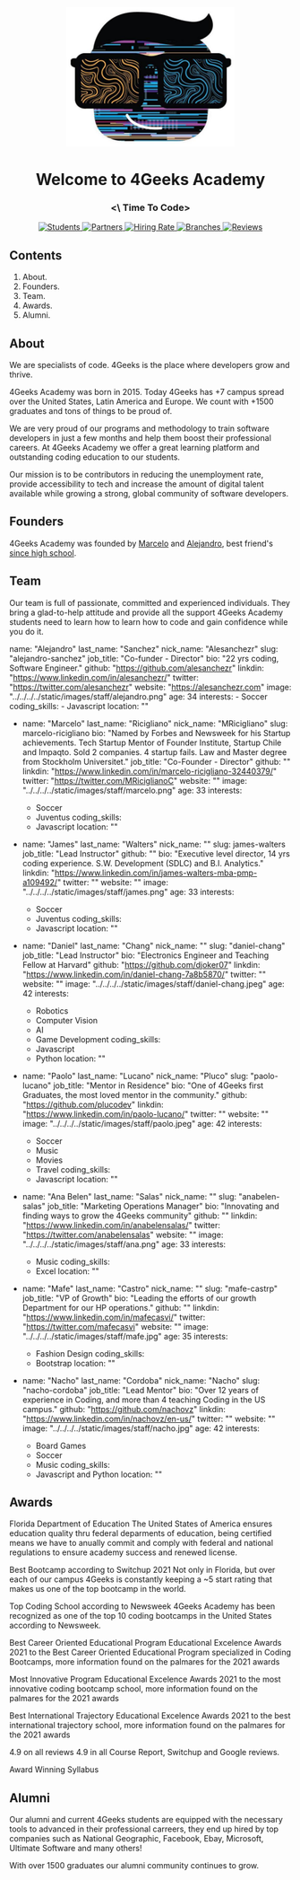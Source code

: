 <p align="center">
	<img
		width="300"
		alt="4Geeks Academy"
		src="https://github.com/4GeeksAcademy/About-4Geeks-Academy/blob/master/site/static/background_art.jpg?raw=true">
</p>


<h1 align="center">Welcome to 4Geeks Academy</h1>

<h3 align="center">&lt;\ Time To Code&gt;</h3>

<p align="center">
  <a href="https://4geeksacademy.co/">
    <img src="https://img.shields.io/badge/👫-+1134_students-1d2935.svg?style=flat" alt="Students">
  </a>
  <a href="https://4geeksacademy.co/">
    <img src="https://img.shields.io/badge/👫-+353_partners-1d2935.svg?style=flat" alt="Partners">
  </a>
  <a href="https://4geeksacademy.co/">
    <img src="https://img.shields.io/badge/💼💰-91%25_hiring_rate-1d2935.svg?style=flat" alt="Hiring Rate">
  </a>
  <a href="https://4geeksacademy.co/">
    <img src="https://img.shields.io/badge/🌎-worldwide-1d2935.svg?style=flat" alt="Branches">
  </a>
  <a href="https://4geeksacademy.co/">
    <img src="https://img.shields.io/badge/⭐️-5_star_reviews-1d2935.svg?style=flat" alt="Reviews">
  </a>

</p>

  
## Contents

1. About.
2. Founders.
3. Team.
4. Awards.
5. Alumni.

## About

We are specialists of code. 4Geeks is the place where developers grow and thrive.

4Geeks Academy was born in 2015. Today 4Geeks has +7 campus spread over the United States, Latin America and Europe. We count with +1500 graduates and tons of things to be proud of.

We are very proud of our programs and methodology to train software developers in just a few months and help them boost their professional careers. At 4Geeks Academy we offer a great learning platform and outstanding coding education to our students.

Our mission is to be contributors in reducing the unemployment rate, provide accessibility to tech and increase the amount of digital talent available while growing a strong, global community of software developers.

## Founders

4Geeks Academy was founded by [Marcelo](https://www.linkedin.com/in/marcelo-ricigliano-32440379/) and [Alejandro](https://twitter.com/alesanchezr), best friend's [since high school](https://www.4geeksacademy.co/4geeks-academy-history/).

## Team
Our team is full of passionate, committed and experienced individuals. They bring a glad-to-help attitude and provide all the support 4Geeks Academy students need to learn how to learn how to code and gain confidence while you do it.

name: "Alejandro"
    last_name: "Sanchez"
    nick_name: "Alesanchezr"
    slug: "alejandro-sanchez"
    job_title: "Co-funder - Director"
    bio: "22 yrs coding, Software Engineer."
    github: "https://github.com/alesanchezr"
    linkdin: "https://www.linkedin.com/in/alesanchezr/"
    twitter: "https://twitter.com/alesanchezr"
    website: "https://alesanchezr.com"
    image: "../../../../static/images/staff/alejandro.png"
    age: 34
    interests:
      - Soccer
    coding_skills:
      - Javascript
    location: ""
    
  - name: "Marcelo"
    last_name: "Ricigliano"
    nick_name: "MRicigliano"
    slug: marcelo-ricigliano
    bio: "Named by Forbes and Newsweek for his Startup achievements. Tech Startup Mentor of Founder Institute, Startup Chile and Impaqto. Sold 2 companies. 4 startup fails. Law and Master degree from Stockholm Universitet."
    job_title: "Co-Founder - Director"
    github: ""
    linkdin: "https://www.linkedin.com/in/marcelo-ricigliano-32440379/"
    twitter: "https://twitter.com/MRiciglianoC"
    website: ""
    image: "../../../../static/images/staff/marcelo.png"
    age: 33
    interests:
      - Soccer
      - Juventus
    coding_skills:
      - Javascript
    location: ""
    
  - name: "James"
    last_name: "Walters"
    nick_name: ""
    slug: james-walters
    job_title: "Lead Instructor"
    github: ""
    bio: "Executive level director, 14 yrs coding experience. S.W. Development (SDLC) and B.I. Analytics."
    linkdin: "https://www.linkedin.com/in/james-walters-mba-pmp-a109492/"
    twitter: ""
    website: ""
    image: "../../../../static/images/staff/james.png"
    age: 33
    interests:
      - Soccer
      - Juventus
    coding_skills:
      - Javascript
    location: ""
    
  - name: "Daniel"
    last_name: "Chang"
    nick_name: ""
    slug: "daniel-chang"
    job_title: "Lead Instructor"
    bio: "Electronics Engineer and Teaching Fellow at Harvard"
    github: "https://github.com/djoker07"
    linkdin: "https://www.linkedin.com/in/daniel-chang-7a8b5870/"
    twitter: ""
    website: ""
    image: "../../../../static/images/staff/daniel-chang.jpeg"
    age: 42
    interests:
      - Robotics
      - Computer Vision
      - AI
      - Game Development
    coding_skills:
      - Javascript
      - Python
    location: ""
  
  - name: "Paolo"
    last_name: "Lucano"
    nick_name: "Pluco"
    slug: "paolo-lucano"
    job_title: "Mentor in Residence"
    bio: "One of 4Geeks first Graduates, the most loved mentor in the community."
    github: "https://github.com/plucodev"
    linkdin: "https://www.linkedin.com/in/paolo-lucano/"
    twitter: ""
    website: ""
    image: "../../../../static/images/staff/paolo.jpeg"
    age: 42
    interests:
      - Soccer
      - Music
      - Movies
      - Travel
    coding_skills:
      - Javascript
    location: ""
  
  - name: "Ana Belen"
    last_name: "Salas"
    nick_name: ""
    slug: "anabelen-salas"
    job_title: "Marketing Operations Manager"
    bio: "Innovating and finding ways to grow the 4Geeks community"
    github: ""
    linkdin: "https://www.linkedin.com/in/anabelensalas/"
    twitter: "https://twitter.com/anabelensalas"
    website: ""
    image: "../../../../static/images/staff/ana.png"
    age: 33
    interests:
      - Music
    coding_skills:
      - Excel
    location: ""
    
  - name: "Mafe"
    last_name: "Castro"
    nick_name: ""
    slug: "mafe-castrp"
    job_title: "VP of Growth"
    bio: "Leading the efforts of our growth Department for our HP operations."
    github: ""
    linkdin: "https://www.linkedin.com/in/mafecasvi/"
    twitter: "https://twitter.com/mafecasvi"
    website: ""
    image: "../../../../static/images/staff/mafe.jpg"
    age: 35
    interests:
      - Fashion Design
    coding_skills:
      - Bootstrap
    location: ""
    
  - name: "Nacho"
    last_name: "Cordoba"
    nick_name: "Nacho"
    slug: "nacho-cordoba"
    job_title: "Lead Mentor"
    bio: "Over 12 years of experience in Coding, and more than 4 teaching Coding in the US campus."
    github: "https://github.com/nachovz"
    linkdin: "https://www.linkedin.com/in/nachovz/en-us/"
    twitter: ""
    website: ""
    image: "../../../../static/images/staff/nacho.jpg"
    age: 42
    interests:
      - Board Games
      - Soccer
      - Music
    coding_skills:
      - Javascript and Python
    location: ""
    
## Awards

Florida Department of Education
The United States of America ensures education quality thru federal deparments of education, being certified means we have to anually commit and comply with federal and national regulations to ensure academy success and renewed license.

Best Bootcamp according to Switchup 2021
Not only in Florida, but over each of our campus 4Geeks is constantly keeping a ~5 start rating that makes us one of the top bootcamp in the world.

Top Coding School according to Newsweek
4Geeks Academy has been recognized as one of the top 10 coding bootcamps in the United States according to Newsweek.

Best Career Oriented Educational Program
Educational Excelence Awards 2021 to the Best Career Oriented Educational Program specialized in Coding Bootcamps, more information found on the palmares for the 2021 awards

Most Innovative Program
Educational Excelence Awards 2021 to the most innovative coding bootcamp school, more information found on the palmares for the 2021 awards

Best International Trajectory
Educational Excelence Awards 2021 to the best international trajectory school, more information found on the palmares for the 2021 awards

4.9 on all reviews
4.9 in all Course Report, Switchup and Google reviews.

Award Winning Syllabus

## Alumni

Our alumni and current 4Geeks students are equipped with the necessary tools to advanced in their professional carreers, they end up hired by top companies such as National Geographic, Facebook, Ebay, Microsoft, Ultimate  Software and many others! 

With over 1500 graduates our alumni community continues to grow.


 
